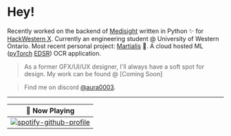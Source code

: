 # Hey!

Recently worked on the backend of [Medisight](https://github.com/harishuthaya/medisight) written in Python ✨ for [HackWestern X](https://www.hackwestern.com/). 
Currently an engineering student @ University of Western Ontario.
Most recent personal project: [Martialis](https://github.com/aura0003/Martialis) 🤏. A cloud hosted ML ([pyTorch](https://github.com/sanghyun-son/EDSR-PyTorch) [EDSR](https://keras.io/examples/vision/edsr/)) OCR application.
> As a former GFX/UI/UX designer, I'll always have a soft spot for design. My work can be found @ [Coming Soon]

> Find me on discord <a rel="me" href="https:/discord.id">@aura0003</a>.
---

<div align="center">

| 🎵 Now Playing                                                                                                                    |
| ------------------------------------------------------------------------------------------------------------------------------ |
|[![spotify-github-profile](https://spotify-github-profile.vercel.app/api/view?uid=pooplegend&cover_image=true&theme=default&show_offline=false&background_color=121212&interchange=true&bar_color=53b14f&bar_color_cover=true)](https://spotify-github-profile.vercel.app/api/view?uid=pooplegend&redirect=true)|

</div>
